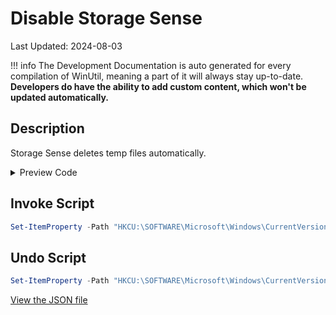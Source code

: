 ﻿# Disable Storage Sense

Last Updated: 2024-08-03


!!! info
     The Development Documentation is auto generated for every compilation of WinUtil, meaning a part of it will always stay up-to-date. **Developers do have the ability to add custom content, which won't be updated automatically.**


## Description

Storage Sense deletes temp files automatically.

<!-- BEGIN CUSTOM CONTENT -->

<!-- END CUSTOM CONTENT -->

<details>
<summary>Preview Code</summary>

```json
{
    "Content":  "Disable Storage Sense",
    "Description":  "Storage Sense deletes temp files automatically.",
    "link":  "https://christitustech.github.io/winutil/dev/tweaks/Shortcuts/Shortcut",
    "category":  "Essential Tweaks",
    "panel":  "1",
    "Order":  "a005_",
    "InvokeScript":  [
                         "Set-ItemProperty -Path \"HKCU:\\SOFTWARE\\Microsoft\\Windows\\CurrentVersion\\StorageSense\\Parameters\\StoragePolicy\" -Name \"01\" -Value 0 -Type Dword -Force"
                     ],
    "UndoScript":  [
                       "Set-ItemProperty -Path \"HKCU:\\SOFTWARE\\Microsoft\\Windows\\CurrentVersion\\StorageSense\\Parameters\\StoragePolicy\" -Name \"01\" -Value 1 -Type Dword -Force"
                   ]
}
```
</details>

## Invoke Script

```powershell
Set-ItemProperty -Path "HKCU:\SOFTWARE\Microsoft\Windows\CurrentVersion\StorageSense\Parameters\StoragePolicy" -Name "01" -Value 0 -Type Dword -Force

```
## Undo Script

```powershell
Set-ItemProperty -Path "HKCU:\SOFTWARE\Microsoft\Windows\CurrentVersion\StorageSense\Parameters\StoragePolicy" -Name "01" -Value 1 -Type Dword -Force

```
<!-- BEGIN SECOND CUSTOM CONTENT -->

<!-- END SECOND CUSTOM CONTENT -->

[View the JSON file](https://github.com/ChrisTitusTech/winutil/tree/main/config/tweaks.json)

